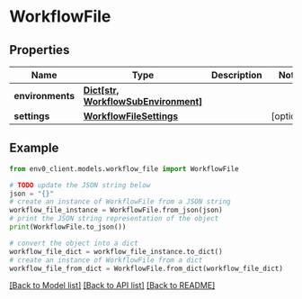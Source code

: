 # WorkflowFile


## Properties

Name | Type | Description | Notes
------------ | ------------- | ------------- | -------------
**environments** | [**Dict[str, WorkflowSubEnvironment]**](WorkflowSubEnvironment.md) |  | 
**settings** | [**WorkflowFileSettings**](WorkflowFileSettings.md) |  | [optional] 

## Example

```python
from env0_client.models.workflow_file import WorkflowFile

# TODO update the JSON string below
json = "{}"
# create an instance of WorkflowFile from a JSON string
workflow_file_instance = WorkflowFile.from_json(json)
# print the JSON string representation of the object
print(WorkflowFile.to_json())

# convert the object into a dict
workflow_file_dict = workflow_file_instance.to_dict()
# create an instance of WorkflowFile from a dict
workflow_file_from_dict = WorkflowFile.from_dict(workflow_file_dict)
```
[[Back to Model list]](../README.md#documentation-for-models) [[Back to API list]](../README.md#documentation-for-api-endpoints) [[Back to README]](../README.md)


